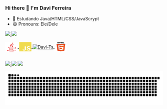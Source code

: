 ### Hi there 👋 I'm Davi Ferreira

- 🌱 Estudando Java/HTML/CSS/JavaScrypt
- 😄 Pronouns: Ele/Dele


 <div>
  <a href="https://github.com/DaviFerreira98">
  <img height="180em" src="https://github-readme-stats.vercel.app/api?username=DaviFerreira98&show_icons=true&theme=dark&include_all_commits=true&count_private=true"/>
  <img height="180em" src="https://github-readme-stats.vercel.app/api/top-langs/?username=DaviFerreira98&theme=dark&layout=compact&langs_count=20"/>                      
</div>

  <div style="display: inline_block"><br>
  <img align="center" alt="Davi-Ts" height="30" width="40" src="https://raw.githubusercontent.com/devicons/devicon/master/icons/java/java-plain.svg">
  <img align="center" alt="Davi-Ts" height="30" width="40" src="https://raw.githubusercontent.com/devicons/devicon/master/icons/javascript/javascript-plain.svg">
  <img align="center" alt="Davi-Ts" height="30" width="40" align="center" alt="Davi-Ts" height="30" width="40" src="https://cdn.jsdelivr.net/gh/devicons/devicon/icons/mysql/mysql-plain-wordmark.svg">
    <img align="center" alt="Davi-Ts" height="30" width="40" src="https://raw.githubusercontent.com/devicons/devicon/master/icons/html5/html5-original-wordmark.svg" alt="html5" width="40" height="40"/>
</div>
  
 ##
 
  <div> 
  <a href="https://www.linkedin.com/in/davi-ferreira-da-silva-8561b6125/" target="_blank"><img src="https://img.shields.io/badge/-LinkedIn-%230077B5?style=for-the-badge&logo=linkedin&logoColor=white" target="_blank" /a>
  <a href="https://www.instagram.com/davi98_ferreira/" target="_blank"><img src="https://img.shields.io/badge/-Instagram-%23E4405F?style=for-the-badge&logo=instagram&logoColor=white" target="_blank"></a>
   <a href="https://mail.google.com/mail/u/1/?ogbl#inbox" target="_blank"><img src="https://img.shields.io/badge/Gmail-D14836?style=for-the-badge&logo=gmail&logoColor=white" target="_blank"></a>
    </div>
   
   ![Snake animation](https://github.com/DaviFerreira98/DaviFerreira98/blob/output/github-contribution-grid-snake.svg)
  
